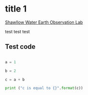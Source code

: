 # title 1


[Shawllow Water Earth Observation Lab](https://shallowwaterlab.com/)

test test test




## Test code 

```python

a = 1

b = 2

c = a + b

print ("c is equal to {}".format(c))


```




